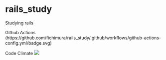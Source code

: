 # rails_study
Studying rails 

<p>Github Actions
(https://github.com/fichimura/rails_study/.github/workflows/github-actions-config.yml/badge.svg)
</p>


Code Climate
<a href="https://codeclimate.com/github/fichimura/rails_study/maintainability"><img src="https://api.codeclimate.com/v1/badges/047272e9ea1812236fea/maintainability" /></a>
